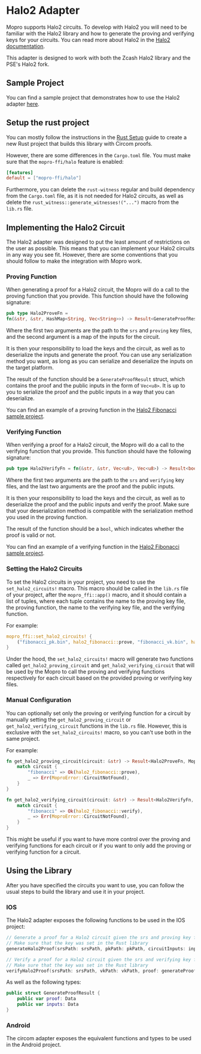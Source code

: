 # Halo2 Adapter

Mopro supports Halo2 circuits. To develop with Halo2 you will need to be familiar with the Halo2 library and how to
generate the proving and verifying keys for your circuits. You can read more about Halo2 in
the [Halo2 documentation](https://zcash.github.io/halo2/).

This adapter is designed to work with both the Zcash Halo2 library and the PSE's Halo2 fork.

## Sample Project

You can find a sample project that demonstrates how to use the Halo2
adapter [here](https://github.com/ElusAegis/halo2-rsa-mopro).

## Setup the rust project

You can mostly follow the instructions in the [Rust Setup](/getting-started/rust-setup.md) guide to create a new Rust
project
that builds this library with Circom proofs.

However, there are some differences in the `Cargo.toml` file. You must make sure that the `mopro-ffi/halo` feature is
enabled:

```toml
[features]
default = ["mopro-ffi/halo"]
```

Furthermore, you can delete the `rust-witness` regular and build dependency from the `Cargo.toml` file, as it is not
needed for Halo2 circuits,
as well as delete the `rust_witness::generate_witnesses!("...")` macro from the `lib.rs` file.

## Implementing the Halo2 Circuit

The Halo2 adapter was designed to put the least amount of restrictions on the user as possible. This means that you can
implement your Halo2 circuits in any way you see fit. However, there are some conventions that you should follow to make
the integration with Mopro work.

### Proving Function

When generating a proof for a Halo2 circuit, the Mopro will do a call to the proving function that you provide. This
function should have the following signature:

```rust
pub type Halo2ProveFn =
fn(&str, &str, HashMap<String, Vec<String>>) -> Result<GenerateProofResult, Box<dyn std::error::Error>>;
```

Where the first two arguments are the path to the `srs` and `proving` key files, and the second argument is a map of the
inputs for the circuit.

It is then your responsibility to load the keys and the circuit, as well as to deserialize the inputs and generate the
proof.
You can use any serialization method you want, as long as you can serialize and deserialize the inputs on the target
platform.

The result of the function should be a `GenerateProofResult` struct, which contains the proof and the public inputs in
the form of `Vec<u8>`. It is up to you to serialize the proof and the public inputs in a way that you can deserialize.

You can find an example of a proving function in
the [Halo2 Fibonacci sample project](https://github.com/ElusAegis/halo2-fibonacci-sample/blob/main/src/lib.rs).

### Verifying Function

When verifying a proof for a Halo2 circuit, the Mopro will do a call to the verifying function that you provide. This
function should have the following signature:

```rust
pub type Halo2VerifyFn = fn(&str, &str, Vec<u8>, Vec<u8>) -> Result<bool, Box<dyn std::error::Error>>;
```

Where the first two arguments are the path to the `srs` and `verifying` key files, and the last two arguments are the
proof and the public inputs.

It is then your responsibility to load the keys and the circuit, as well as to deserialize the proof and the public
inputs and verify the proof. Make sure that your deserialization method is compatible with the serialization method you
used in the proving function.

The result of the function should be a `bool`, which indicates whether the proof is valid or not.

You can find an example of a verifying function in
the [Halo2 Fibonacci sample project](https://github.com/ElusAegis/halo2-fibonacci-sample/blob/main/src/lib.rs).

### Setting the Halo2 Circuits

To set the Halo2 circuits in your project, you need to use the `set_halo2_circuits!` macro. This macro should be called
in the `lib.rs` file of your project, after the `mopro_ffi::app()` macro, and it should contain a list of tuples, where
each tuple contains the name to the proving key file, the proving function, the name to the verifying key file, and the
verifying function.

For example:

```rust
mopro_ffi::set_halo2_circuits! {
    ("fibonacci_pk.bin", halo2_fibonacci::prove, "fibonacci_vk.bin", halo2_fibonacci::verify),
}
```

Under the hood, the `set_halo2_circuits!` macro will generate two functions called `get_halo2_proving_circuit` and
`get_halo2_verifying_circuit` that will be used by the Mopro to call the proving and verifying functions respectively
for
each circuit based on the provided proving or verifying key files.

### Manual Configuration

You can optionally set only the proving or verifying function for a circuit by manually setting
the `get_halo2_proving_circuit`
or `get_halo2_verifying_circuit` functions in the `lib.rs` file. However, this is exclusive with
the `set_halo2_circuits!` macro, so you can't use both in the same project.

For example:

```rust
fn get_halo2_proving_circuit(circuit: &str) -> Result<Halo2ProveFn, MoproError> {
    match circuit {
        "fibonacci" => Ok(halo2_fibonacci::prove),
        _ => Err(MoproError::CircuitNotFound),
    }
}
```

```rust
fn get_halo2_verifying_circuit(circuit: &str) -> Result<Halo2VerifyFn, MoproError> {
    match circuit {
        "fibonacci" => Ok(halo2_fibonacci::verify),
        _ => Err(MoproError::CircuitNotFound),
    }
}
```

This might be useful if you want to have more control over the proving and verifying functions for each circuit or
if you want to only add the proving or verifying function for a circuit.

## Using the Library

After you have specified the circuits you want to use, you can follow the usual steps to build the library and use it
in your project.

### IOS

The Halo2 adapter exposes the following functions to be used in the IOS project:

```swift
// Generate a proof for a Halo2 circuit given the srs and proving key files, as well as the circuit inputs
// Make sure that the key was set in the Rust library
generateHalo2Proof(srsPath: srsPath, pkPath: pkPath, circuitInputs: inputs) -> GenerateProofResult

// Verify a proof for a Halo2 circuit given the srs and verifying key files, as well as the proof and public inputs
// Make sure that the key was set in the Rust library
verifyHalo2Proof(srsPath: srsPath, vkPath: vkPath, proof: generateProofResult.proof, publicInput: generateProofResult.inputs) -> Bool
```

As well as the following types:

```swift
public struct GenerateProofResult {
    public var proof: Data
    public var inputs: Data
}
```

### Android

The circom adapter exposes the equivalent functions and types to be used in the Android project. 


